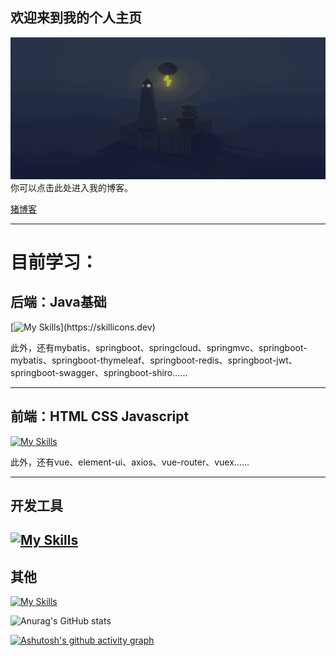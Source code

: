 ## 欢迎来到我的个人主页

![Wellcome](./img/Wellcome.gif)
你可以点击此处进入我的博客。

[猪博客](https://pink-pigpig.github.io/pingpinghome/)

---
# 目前学习：

## 后端：Java基础

[![My Skills](https://skillicons.dev/icons?i=java,redis,spring,)](https://skillicons.dev)

此外，还有mybatis、springboot、springcloud、springmvc、springboot-mybatis、springboot-thymeleaf、springboot-redis、springboot-jwt、springboot-swagger、springboot-shiro......


---
## 前端：HTML CSS Javascript

[![My Skills](https://skillicons.dev/icons?i=html,css,js,vue)](https://skillicons.dev)

此外，还有vue、element-ui、axios、vue-router、vuex......

---
## 开发工具

[![My Skills](https://skillicons.dev/icons?i=idea,vscode,git,github)](https://skillicons.dev)
---
## 其他

[![My Skills](https://skillicons.dev/icons?i=ts,mysql,nodejs,docker)](https://skillicons.dev)


![Anurag's GitHub stats](https://github-readme-stats.vercel.app/api?username=pink-pigpig&theme=dark&show_icons=true)

[![Ashutosh's github activity graph](https://github-readme-activity-graph.vercel.app/graph?username=pink-pigpig&theme=dracula)](https://github.com/ashutosh00710/github-readme-activity-graph)


<!--
**pink-pigpig/pink-pigpig** is a ✨ _special_ ✨ repository because its `README.md` (this file) appears on your GitHub profile.

Here are some ideas to get you started:

- 🔭 I’m currently working on ...
- 🌱 I’m currently learning ...
- 👯 I’m looking to collaborate on ...
- 🤔 I’m looking for help with ...
- 💬 Ask me about ...
- 📫 How to reach me: ...
- 😄 Pronouns: ...
- ⚡ Fun fact: ...
-->
